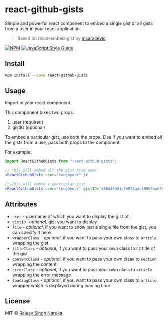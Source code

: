 # react-github-gists

Simple and powerful react component to embed a single gist or all gists from a user in your react application.

> Based on react-embed-gist by [msaracevic](https://github.com/msaracevic/react-embed-gist)

[![NPM](https://img.shields.io/npm/v/react-github-gists.svg)](https://www.npmjs.com/package/react-github-gists) [![JavaScript Style Guide](https://img.shields.io/badge/code_style-standard-brightgreen.svg)](https://standardjs.com)

## Install

```bash
npm install --save react-github-gists
```

## Usage

Import in your react component.

This component takes two props:

1.  user (required)
2.  gistID (optional)

To embed a particular gist, use both the props.
Else if you want to embed all the gists from a use, pass both props to the component.

For example:

```jsx
import ReactGithubGists from "react-github-gists";

// This will embed all the gist from user
<ReactGithubGists user="toughyear" />

// This will embed a particular gist
<ReactGithubGists user="toughyear" gistID="486446951c7e082aac19568ea679af35" />

```

## Attributes

- `user` - username of which you want to display the gist of.
- `gistID` -_optional_, gist you want to display
- `file` - _optional_, if you want to show just a single file from the gist, you can specify it here
- `wrapperClass` - _optional_, if you want to pass your own class to `article` wrapping the gist
- `titleClass` - _optional_, if you want to pass your own class to `h2` title of the gist
- `contentClass` - _optional_, if you want to pass your own class to `section` wrapping the content
- `errorClass` - _optional_, if you want to pass your own class to `article` wrapping the error message
- `loadingClass` - _optional_, if you want to pass your own class to `article` wrapper which is displayed during loading time

## License

MIT © [Rajeev Singh Naruka](https://github.com/toughyear)
